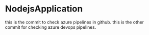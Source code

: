 # NodejsApplication
this is the commit to check azure pipelines in github.
this is the other commit for checking azure devops pipelines.
